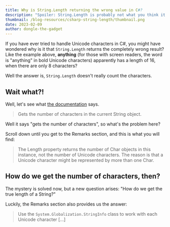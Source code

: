 ```yaml
---
title: Why is String.Length returning the wrong value in C#?
description: "Spoiler: String.Length is probably not what you think it is."
thumbnail: /blog-resources/csharp-string-length/thumbnail.png
date: 2023-02-09
author: dongle-the-gadget
---
```


If you have ever tried to handle Unicode characters in C#, you might have wondered why is it that `String.Length` returns the completely wrong result? Like the example above, 𝐚𝐧𝐲𝐭𝐡𝐢𝐧𝐠 (for those with screen readers, the word is "anything" in bold Unicode characters) apparently has a length of 16, when there are only 8 characters?

Well the answer is, `String.Length` doesn't really count the characters.

## Wait what?!
Well, let's see what [the documentation](https://learn.microsoft.com/en-us/dotnet/api/system.string.length) says.
> Gets the number of characters in the current String object.

Well it says "gets the number of characters", so what's the problem here?

Scroll down until you get to the Remarks section, and this is what you will find:
> The Length property returns the number of Char objects in this instance, not the number of Unicode characters. The reason is that a Unicode character might be represented by more than one Char.

## How do we get the number of characters, then?

The mystery is solved now, but a new question arises: "How do we get the true length of a String?"

Luckily, the Remarks section also provides us the answer:
> Use the `System.Globalization.StringInfo` class to work with each Unicode character [...]